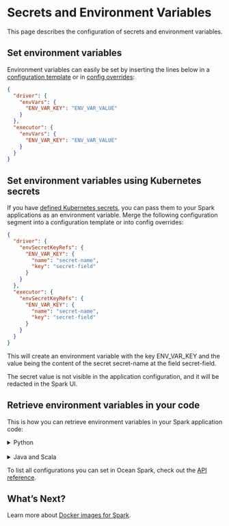 # Secrets and Environment Variables

This page describes the configuration of secrets and environment variables.

## Set environment variables

Environment variables can easily be set by inserting the lines below in a [configuration template](ocean-spark/configure-spark-apps/?id=configuration-templates) or in [config overrides](ocean-spark/configure-spark-apps/?id=config-overrides):

```json
{
  "driver": {
    "envVars": {
      "ENV_VAR_KEY": "ENV_VAR_VALUE"
    }
  },
  "executor": {
    "envVars": {
      "ENV_VAR_KEY": "ENV_VAR_VALUE"
    }
  }
}
```

## Set environment variables using Kubernetes secrets

If you have [defined Kubernetes secrets](ocean-spark/configure-spark-apps/access-your-data?id=grant-permissions-using-kubernetes-secrets), you can pass them to your Spark applications as an environment variable. Merge the following configuration segment into a configuration template or into config overrides:

```json
{
  "driver": {
    "envSecretKeyRefs": {
      "ENV_VAR_KEY": {
        "name": "secret-name",
        "key": "secret-field"
      }
    }
  },
  "executor": {
    "envSecretKeyRefs": {
      "ENV_VAR_KEY": {
        "name": "secret-name",
        "key": "secret-field"
      }
    }
  }
}
```

This will create an environment variable with the key ENV_VAR_KEY and the value being the content of the secret secret-name at the field secret-field.

The secret value is not visible in the application configuration, and it will be redacted in the Spark UI.

## Retrieve environment variables in your code

This is how you can retrieve environment variables in your Spark application code:

<details>
  <summary markdown="span">Python</summary>

```python
import os
env_vars = os.environ # Dictionary of key-value pairs
value = os.environ['ENV_VAR_KEY'] # ENV_VAR_VALUE
```

</details><br />

<details>
  <summary markdown="span">Java and Scala</summary>

```java
val envVars = System.getenv() // Map[String, String] of key-value pairs
val value = System.getenv("ENV_VAR_KEY") // ENV_VAR_VALUE
```

</details>

To list all configurations you can set in Ocean Spark, check out the [API reference](https://docs.spot.io/api/#operation/OceanSparkClusterApplicationSubmit).

## What’s Next?

Learn more about [Docker images for Spark](ocean-spark/configure-spark-apps/docker-images).
